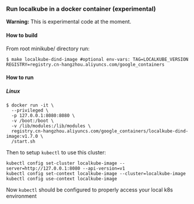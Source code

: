 ### Run localkube in a docker container (experimental)

**Warning:** This is experimental code at the moment.

#### How to build
From root minikube/ directory run:
```console
$ make localkube-dind-image #optional env-vars: TAG=LOCALKUBE_VERSION REGISTRY=registry.cn-hangzhou.aliyuncs.com/google_containers
```

#### How to run

##### Linux
```console
$ docker run -it \
  --privileged \
  -p 127.0.0.1:8080:8080 \
  -v /boot:/boot \
  -v /lib/modules:/lib/modules \
  registry.cn-hangzhou.aliyuncs.com/google_containers/localkube-dind-image:v1.7.0 \
  /start.sh
```

Then to setup `kubectl` to use this cluster:
```console
kubectl config set-cluster localkube-image --server=http://127.0.0.1:8080 --api-version=v1
kubectl config set-context localkube-image --cluster=localkube-image
kubectl config use-context localkube-image
```
Now `kubectl` should be configured to properly access your local k8s environment

